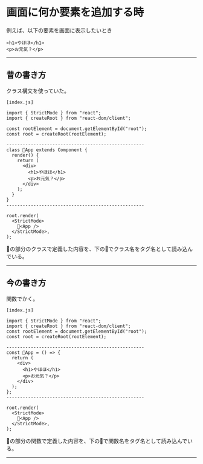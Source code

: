 # 画面に何か要素を追加する時
例えば、以下の要素を画面に表示したいとき
~~~
<h1>やほほ</h1>
<p>お元気？</p>
~~~
***

## 昔の書き方
クラス構文を使っていた。
~~~
[index.js]

import { StrictMode } from "react";
import { createRoot } from "react-dom/client";

const rootElement = document.getElementById("root");
const root = createRoot(rootElement);

---------------------------------------------------
class 🩵App extends Component {
  render() {
    return (
      <div>
        <h1>やほほ</h1>
        <p>お元気？</p>
      </div>
    );
  }
}
---------------------------------------------------

root.render(
  <StrictMode>
    🩵<App />
  </StrictMode>,
);
~~~
🩵の部分のクラスで定義した内容を、下の🩵でクラス名をタグ名として読み込んでいる。
***

## 今の書き方
関数でかく。
~~~
[index.js]

import { StrictMode } from "react";
import { createRoot } from "react-dom/client";
const rootElement = document.getElementById("root");
const root = createRoot(rootElement);

---------------------------------------------------
const 🩵App = () => {
  return (
    <div>
      <h1>やほほ</h1>
      <p>お元気？</p>
    </div>
  );
};
---------------------------------------------------

root.render(
  <StrictMode>
    🩵<App />
  </StrictMode>,
);
~~~
🩵の部分の関数で定義した内容を、下の🩵で関数名をタグ名として読み込んでいる。
***
